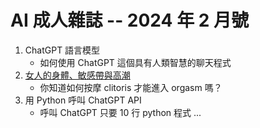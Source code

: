 # AI 成人雜誌 -- 2024 年 2 月號

1. ChatGPT 語言模型
    * 如何使用 ChatGPT 這個具有人類智慧的聊天程式
2. [女人的身體、敏感帶與高潮](sex/README.md)
    * 你知道如何按摩 clitoris 才能進入 orgasm 嗎？
3. 用 Python 呼叫 ChatGPT API
    * 呼叫 ChatGPT 只要 10 行 python 程式 ...


<!--
1. [ChatGPT 語言模型](app/README.md)
    * 如何使用 ChatGPT 這個具有人類智慧的聊天程式
2. [女人的身體、敏感帶與高潮](sex/README.md)
    * 你知道如何按摩 clitoris 才能進入 orgasm 嗎？
3. [用 Python 呼叫 ChatGPT API](ai/README.md)
    * 呼叫 ChatGPT 只要 10 行 python 程式 ...

-->